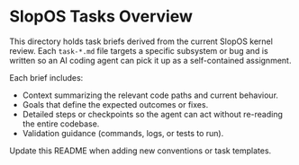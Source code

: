 # SlopOS Tasks Overview

This directory holds task briefs derived from the current SlopOS kernel review. Each `task-*.md` file targets a specific subsystem or bug and is written so an AI coding agent can pick it up as a self-contained assignment.

Each brief includes:
- Context summarizing the relevant code paths and current behaviour.
- Goals that define the expected outcomes or fixes.
- Detailed steps or checkpoints so the agent can act without re-reading the entire codebase.
- Validation guidance (commands, logs, or tests to run).

Update this README when adding new conventions or task templates.
